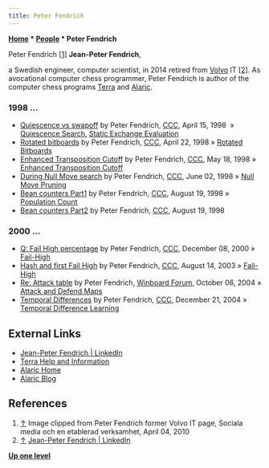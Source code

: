 ```yaml
---
title: Peter Fendrich
---
```

**[Home](Home "Home") \* [People](People "People") \* Peter Fendrich**



 [](File:Jean-Peter_Fendrich_3.jpg) Peter Fendrich <a id="cite-note-1" href="#cite-ref-1">[1]</a> 
**Jean-Peter Fendrich**,  

a Swedish engineer, computer scientist, in 2014 retired from [Volvo](https://en.wikipedia.org/wiki/Volvo) IT <a id="cite-note-2" href="#cite-ref-2">[2]</a>. As avocational computer chess programmer, Peter Fendrich is author of the computer chess programs [Terra](Terra "Terra") and [Alaric](Alaric "Alaric"). 



### 1998 ...


* [Quiescence vs swapoff](https://www.stmintz.com/ccc/index.php?id=17016) by Peter Fendrich, [CCC](CCC "CCC"), April 15, 1998  » [Quiescence Search](Quiescence_Search "Quiescence Search"), [Static Exchange Evaluation](Static_Exchange_Evaluation "Static Exchange Evaluation")
* [Rotated bitboards](https://www.stmintz.com/ccc/index.php?id=17377) by Peter Fendrich, [CCC](CCC "CCC"), April 22, 1998 » [Rotated Bitboards](Rotated_Bitboards "Rotated Bitboards")
* [Enhanced Transposition Cutoff](https://www.stmintz.com/ccc/index.php?id=18821) by Peter Fendrich, [CCC](CCC "CCC"), May 18, 1998 » [Enhanced Transposition Cutoff](Enhanced_Transposition_Cutoff "Enhanced Transposition Cutoff")
* [During Null Move search](https://www.stmintz.com/ccc/index.php?id=19827) by Peter Fendrich, [CCC](CCC "CCC"), June 02, 1998 » [Null Move Pruning](Null_Move_Pruning "Null Move Pruning")
* [Bean counters Part1](https://www.stmintz.com/ccc/index.php?id=25091) by Peter Fendrich, [CCC](CCC "CCC"), August 19, 1998 » [Population Count](Population_Count "Population Count")
* [Bean counters Part2](https://www.stmintz.com/ccc/index.php?id=25095) by Peter Fendrich, [CCC](CCC "CCC"), August 19, 1998


### 2000 ...


* [Q: Fail High percentage](https://www.stmintz.com/ccc/index.php?id=143776) by Peter Fendrich, [CCC](CCC "CCC"), December 08, 2000 » [Fail-High](Fail-High "Fail-High")
* [Hash and first Fail High](https://www.stmintz.com/ccc/index.php?id=311272) by Peter Fendrich, [CCC](CCC "CCC"), August 14, 2003 » [Fail-High](Fail-High "Fail-High")
* [Re: Attack table](http://www.open-aurec.com/wbforum/viewtopic.php?f=4&t=171#p462) by Peter Fendrich, [Winboard Forum](Computer_Chess_Forums "Computer Chess Forums"), October 06, 2004 » [Attack and Defend Maps](Attack_and_Defend_Maps "Attack and Defend Maps")
* [Temporal Differences](https://www.stmintz.com/ccc/index.php?id=401974) by Peter Fendrich, [CCC](CCC "CCC"), December 21, 2004 » [Temporal Difference Learning](Temporal_Difference_Learning "Temporal Difference Learning")


## External Links


* [Jean-Peter Fendrich | LinkedIn](http://se.linkedin.com/in/jpfendrich)
* [Terra Help and Information](http://terra.fendrich.se/index.html)
* [Alaric Home](http://alaric.fendrich.se/)
* [Alaric Blog](http://alaricblog.fendrich.se/#home)


## References


1. <a id="cite-ref-1" href="#cite-note-1">↑</a> Image clipped from Peter Fendrich former Volvo IT page, Sociala media och en etablerad verksamhet, April 04, 2010
2. <a id="cite-ref-2" href="#cite-note-2">↑</a> [Jean-Peter Fendrich | LinkedIn](http://se.linkedin.com/in/jpfendrich)

**[Up one level](People "People")**







 

